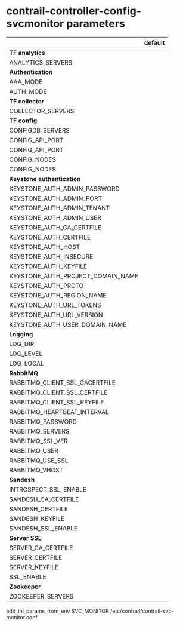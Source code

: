 # contrail-controller-config-svcmonitor parameters

| | default |
|---|---|
| **TF analytics** | |
| ANALYTICS_SERVERS | |
| **Authentication** | |
| AAA_MODE | |
| AUTH_MODE | |
| **TF collector** | |
| COLLECTOR_SERVERS | |
| **TF config** | |
| CONFIGDB_SERVERS | |
| CONFIG_API_PORT | |
| CONFIG_API_PORT | |
| CONFIG_NODES |  |
| CONFIG_NODES | |
| **Keystone authentication** | |
| KEYSTONE_AUTH_ADMIN_PASSWORD | |
| KEYSTONE_AUTH_ADMIN_PORT | |
| KEYSTONE_AUTH_ADMIN_TENANT | |
| KEYSTONE_AUTH_ADMIN_USER | |
| KEYSTONE_AUTH_CA_CERTFILE | |
| KEYSTONE_AUTH_CERTFILE | |
| KEYSTONE_AUTH_HOST | |
| KEYSTONE_AUTH_INSECURE | |
| KEYSTONE_AUTH_KEYFILE | |
| KEYSTONE_AUTH_PROJECT_DOMAIN_NAME | |
| KEYSTONE_AUTH_PROTO | |
| KEYSTONE_AUTH_REGION_NAME | |
| KEYSTONE_AUTH_URL_TOKENS | |
| KEYSTONE_AUTH_URL_VERSION | |
| KEYSTONE_AUTH_USER_DOMAIN_NAME | |
| **Logging** | |
| LOG_DIR | |
| LOG_LEVEL | |
| LOG_LOCAL | |
| **RabbitMQ** | |
| RABBITMQ_CLIENT_SSL_CACERTFILE | |
| RABBITMQ_CLIENT_SSL_CERTFILE | |
| RABBITMQ_CLIENT_SSL_KEYFILE | |
| RABBITMQ_HEARTBEAT_INTERVAL | |
| RABBITMQ_PASSWORD | |
| RABBITMQ_SERVERS | |
| RABBITMQ_SSL_VER | |
| RABBITMQ_USER | |
| RABBITMQ_USE_SSL | |
| RABBITMQ_VHOST | |
| **Sandesh** | |
| INTROSPECT_SSL_ENABLE | |
| SANDESH_CA_CERTFILE | |
| SANDESH_CERTFILE | |
| SANDESH_KEYFILE | |
| SANDESH_SSL_ENABLE | |
| **Server SSL** | |
| SERVER_CA_CERTFILE | |
| SERVER_CERTFILE | |
| SERVER_KEYFILE | |
| SSL_ENABLE | |
| **Zookeeper** | |
| ZOOKEEPER_SERVERS | |

add_ini_params_from_env SVC_MONITOR /etc/contrail/contrail-svc-monitor.conf
